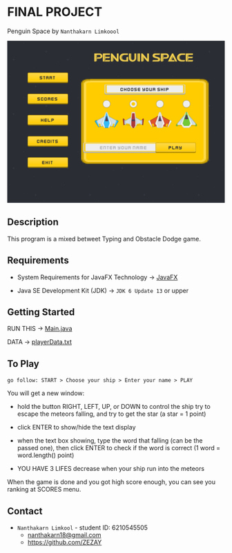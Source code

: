 # FINAL PROJECT
Penguin Space by `Nanthakarn Limkoool`

[![Watch the video](img/projectImg.jpg)](https://youtu.be/kGb3s4zc65E)

## Description

This program is a mixed betweet Typing and Obstacle Dodge game.

## Requirements

- System Requirements for JavaFX Technology -> [JavaFX](https://www.oracle.com/technetwork/java/javafx/system-requirements-1-2-140252.html)

- Java SE Development Kit (JDK) -> `JDK 6 Update 13` or upper

## Getting Started

RUN THIS -> [Main.java](src/application/Main.java)

DATA -> [playerData.txt](playerData.txt)

## To Play

    go follow: START > Choose your ship > Enter your name > PLAY

You will get a new window: 

* hold the button RIGHT, LEFT, UP, or DOWN to control the ship try to escape the meteors falling, and try to get the
  star (a star = 1 point)
  
* click ENTER to show/hide the text display

* when the text box showing, type the word that falling (can be the passed one), then click ENTER to check if the word
 is correct (1 word = word.length() point)
 
* YOU HAVE 3 LIFES decrease when your ship run into the meteors

When the game is done and you got high score enough, you can see you ranking at SCORES menu.

## Contact

* `Nanthakarn Limkool` - student ID: 6210545505
    - nanthakarn18@gmail.com
    - https://github.com/ZEZAY